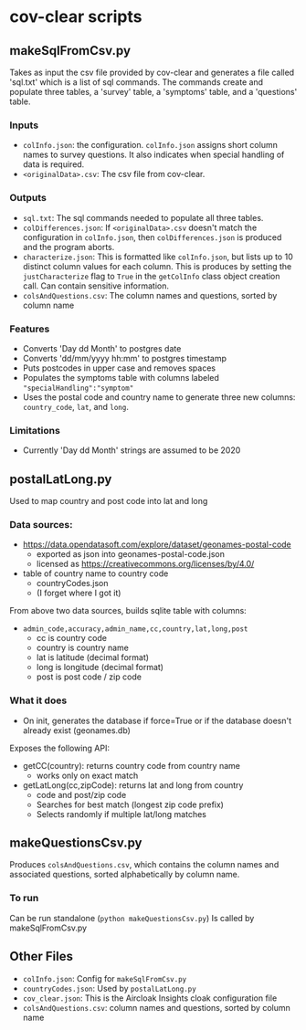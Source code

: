 # cov-clear scripts

## makeSqlFromCsv.py

Takes as input the csv file provided by cov-clear and generates
a file called 'sql.txt' which is a list of sql commands. The
commands create and populate three tables, a 'survey' table, a
'symptoms' table, and a 'questions' table. 

### Inputs

* `colInfo.json`: the configuration. `colInfo.json` assigns short
column names to survey questions. It also indicates when special
handling of data is required.
* `<originalData>.csv`: The csv file from cov-clear.

### Outputs

* `sql.txt`: The sql commands needed to populate all three tables.
* `colDifferences.json`: If `<originalData>.csv` doesn't match the configuration in `colInfo.json`, then `colDifferences.json` is produced and the program aborts.
* `characterize.json`: This is formatted like `colInfo.json`, but lists up to 10 distinct column values for each column. This is produces by setting the `justCharacterize` flag to `True` in the `getColInfo` class object creation call. Can contain sensitive information.
* `colsAndQuestions.csv`: The column names and questions, sorted by column name

### Features

* Converts 'Day dd Month' to postgres date
* Converts 'dd/mm/yyyy hh:mm' to postgres timestamp
* Puts postcodes in upper case and removes spaces
* Populates the symptoms table with columns labeled `"specialHandling":"symptom"`
* Uses the postal code and country name to generate three new columns: `country_code`, `lat`, and `long`.

### Limitations

* Currently 'Day dd Month' strings are assumed to be 2020

## postalLatLong.py

Used to map country and post code into lat and long

### Data sources:
* https://data.opendatasoft.com/explore/dataset/geonames-postal-code
  * exported as json into geonames-postal-code.json
  * licensed as https://creativecommons.org/licenses/by/4.0/
* table of country name to country code 
  * countryCodes.json
  * (I forget where I got it)

From above two data sources, builds sqlite table with columns:
* `admin_code,accuracy,admin_name,cc,country,lat,long,post`
  * cc is country code
  * country is country name
  * lat is latitude (decimal format)
  * long is longitude (decimal format)
  * post is post code / zip code

### What it does

* On init, generates the database if force=True or if the database doesn't already exist (geonames.db)

Exposes the following API:
* getCC(country): returns country code from country name
  * works only on exact match
* getLatLong(cc,zipCode): returns lat and long from country
  * code and post/zip code
  * Searches for best match (longest zip code prefix)
  * Selects randomly if multiple lat/long matches

## makeQuestionsCsv.py

Produces `colsAndQuestions.csv`, which contains the column names and
associated questions, sorted alphabetically by column name.

### To run

Can be run standalone (`python makeQuestionsCsv.py`)
Is called by makeSqlFromCsv.py

## Other Files

* `colInfo.json`: Config for `makeSqlFromCsv.py`
* `countryCodes.json`: Used by `postalLatLong.py`
* `cov_clear.json`: This is the Aircloak Insights cloak configuration file
* `colsAndQuestions.csv`: column names and questions, sorted by column name

